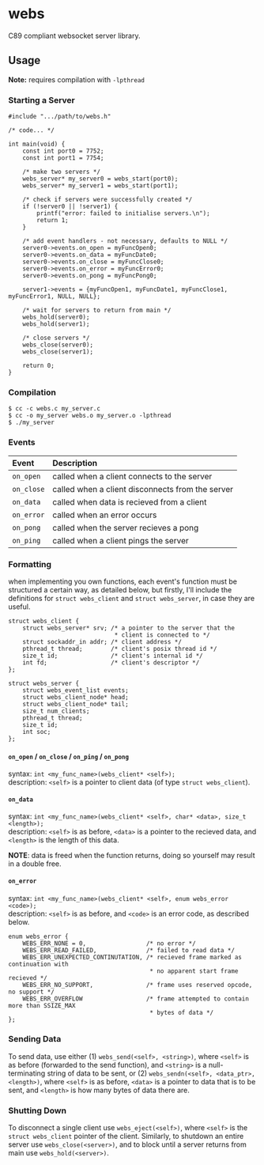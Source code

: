 # webs
C89 compliant websocket server library.

## Usage
**Note:** requires compilation with `-lpthread`  

### Starting a Server
```
#include ".../path/to/webs.h"

/* code... */

int main(void) {
	const int port0 = 7752;
	const int port1 = 7754;
	
	/* make two servers */
	webs_server* my_server0 = webs_start(port0);
	webs_server* my_server1 = webs_start(port1);
	
	/* check if servers were successfully created */
	if (!server0 || !server1) {
		printf("error: failed to initialise servers.\n");
		return 1;
	}
	
	/* add event handlers - not necessary, defaults to NULL */
	server0->events.on_open = myFuncOpen0;
	server0->events.on_data = myFuncDate0;
	server0->events.on_close = myFuncClose0;
	server0->events.on_error = myFuncError0;
	server0->events.on_pong = myFuncPong0;
	
	server1->events = {myFuncOpen1, myFuncDate1, myFuncClose1, myFuncError1, NULL, NULL};
	
	/* wait for servers to return from main */
	webs_hold(server0);
	webs_hold(server1);
	
	/* close servers */
	webs_close(server0);
	webs_close(server1);
	
	return 0;
}
```
### Compilation

```
$ cc -c webs.c my_server.c
$ cc -o my_server webs.o my_server.o -lpthread
$ ./my_server
```

### Events
| Event | Description |
|:------|:------------|
| `on_open` | called when a client connects to the server |
| `on_close` | called when a client disconnects from the server |
| `on_data` | called when data is recieved from a client |
| `on_error` | called when an error occurs |
| `on_pong` | called when the server recieves a pong |
| `on_ping` | called when a client pings the server |

### Formatting
when implementing you own functions, each event's function must be structured a certain way, as detailed below, but firstly, I'll include the definitions for `struct webs_client` and `struct webs_server`, in case they are useful.

```
struct webs_client {
	struct webs_server* srv; /* a pointer to the server that the
	                          * client is connected to */
	struct sockaddr_in addr; /* client address */
	pthread_t thread;        /* client's posix thread id */
	size_t id;               /* client's internal id */
	int fd;                  /* client's descriptor */
};

struct webs_server {
	struct webs_event_list events;
	struct webs_client_node* head;
	struct webs_client_node* tail;
	size_t num_clients;
	pthread_t thread;
	size_t id;
	int soc;
};
```

#### `on_open` / `on_close` / `on_ping` / `on_pong`
syntax: `int <my_func_name>(webs_client* <self>);`  
description: `<self>` is a pointer to client data (of type `struct webs_client`).

#### `on_data`
syntax: `int <my_func_name>(webs_client* <self>, char* <data>, size_t <length>);`  
description: `<self>` is as before, `<data>` is a pointer to the recieved data, and `<length>` is the length of this data.  
  
**NOTE**: data is freed when the function returns, doing so yourself may result in a double free.

#### `on_error`
syntax: `int <my_func_name>(webs_client* <self>, enum webs_error <code>);`  
description: `<self>` is as before, and `<code>` is an error code, as described below.

```
enum webs_error {
	WEBS_ERR_NONE = 0,                 /* no error */
	WEBS_ERR_READ_FAILED,              /* failed to read data */
	WEBS_ERR_UNEXPECTED_CONTINUTATION, /* recieved frame marked as continuation with
	                                    * no apparent start frame recieved */
	WEBS_ERR_NO_SUPPORT,               /* frame uses reserved opcode, no support */
	WEBS_ERR_OVERFLOW                  /* frame attempted to contain more than SSIZE_MAX
	                                    * bytes of data */
};
```

### Sending Data
To send data, use either (1) `webs_send(<self>, <string>)`, where `<self>` is as before (forwarded to the send function), and `<string>` is a null-terminating string of data to be sent, or (2) `webs_sendn(<self>, <data_ptr>, <length>)`, where `<self>` is as before, `<data>` is a pointer to data that is to be sent, and `<length>` is how many bytes of data there are.

### Shutting Down
To disconnect a single client use `webs_eject(<self>)`, where `<self>` is the `struct webs_client` pointer of the client. Similarly, to shutdown an entire server use `webs_close(<server>)`, and to block until a server returns from main use `webs_hold(<server>)`.
